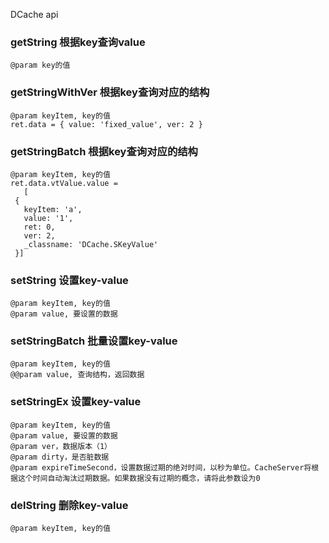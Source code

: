 DCache api
### getString 根据key查询value
  ``` 
  @param key的值
  ```
### getStringWithVer 根据key查询对应的结构
    @param keyItem, key的值
    ret.data = { value: 'fixed_value', ver: 2 } 
### getStringBatch  根据key查询对应的结构
 ```
 @param keyItem, key的值
 ret.data.vtValue.value =
    [
  {
    keyItem: 'a',
    value: '1',
    ret: 0,
    ver: 2,
    _classname: 'DCache.SKeyValue'
  }]
 ```
### setString 设置key-value
 ```
 @param keyItem, key的值
 @param value, 要设置的数据
 ```
### setStringBatch 批量设置key-value
    @param keyItem, key的值
    @@param value, 查询结构，返回数据
### setStringEx 设置key-value
    @param keyItem, key的值
    @param value, 要设置的数据
    @param ver，数据版本（1）
    @param dirty，是否脏数据
    @param expireTimeSecond，设置数据过期的绝对时间，以秒为单位。CacheServer将根据这个时间自动淘汰过期数据。如果数据没有过期的概念，请将此参数设为0
### delString 删除key-value
    @param keyItem, key的值